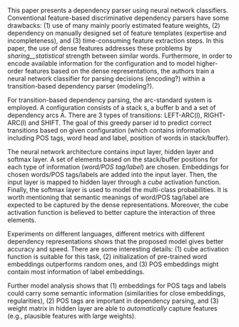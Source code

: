 This paper presents a dependency parser using neural network classifiers. Conventional feature-based discriminative dependency parsers have some drawbacks: (1) use of many mainly poorly estimated feature weights, (2) dependency on manually designed set of feature templates (expertise and incompleteness), and (3) time-consuming feature extraction steps. In this paper, the use of dense features addresses these problems by _sharing__statistical_ strength between similar words. Furthermore,  in order to encode available information for the configuration and to model higher-order features based on the dense representations, the authors train a neural network classifier for parsing decisions (encoding?) within a transition-based dependency parser (modeling?).

For transition-based dependency parsing, the arc-standard system is employed. A configuration consists of a stack s, a buffer b and a set of dependency arcs A. There are 3 types of transitions: LEFT-ARC(l), RIGHT-ARC(l) and SHIFT. The goal of this greedy parser id to predict correct transitions based on given configuration (which contains information including POS tags, word head and label, position of words in stack/buffer).

The neural network architecture contains input layer, hidden layer and softmax layer. A set of elements based on the stack/buffer positions for each type of information (_word/POS tag/label_) are chosen. Embeddings for chosen words/POS tags/labels are added into the input layer. Then, the input layer is mapped to hidden layer through a _cube_ activation function. Finally, the softmax layer is used to model the multi-class probabilities. It is worth mentioning that semantic meanings of word/POS tag/label are expected to be captured by the dense representations. Moreover, the cube activation function is believed to better capture the interaction of three elements.

Experiments on different languages, different metrics with different dependency representations shows that the proposed model gives better accuracy and speed. There are some interesting details: (1) cube activation function is suitable for this task, (2) initialization of pre-trained word embeddings outperforms random ones, and (3) POS embeddings might contain most information of label embeddings.

Further model analysis shows that (1) embeddings for POS tags and labels could carry some semantic information (similarities for close embeddings, regularities), (2) POS tags are important in dependency parsing, and (3) weight matrix in hidden layer are able to _automatically_ capture features (e.g., plausible features with large weights).